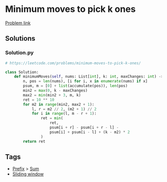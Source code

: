 # Minimum moves to pick k ones

[Problem link](https://leetcode.com/problems/minimum-moves-to-pick-k-ones/)

## Solutions


### Solution.py
```py
# https://leetcode.com/problems/minimum-moves-to-pick-k-ones/

class Solution:
    def minimumMoves(self, nums: List[int], k: int, maxChanges: int) -> int:
        n, pos = len(nums), [i for i, x in enumerate(nums) if x]
        psum, m = [0] + list(accumulate(pos)), len(pos)
        min2 = max(0, k - maxChanges)
        max2 = min(min2 + 3, m, k)
        ret = 10 ** 10
        for m2 in range(min2, max2 + 1):
            l, r = m2 // 2, (m2 + 1) // 2
            for i in range(l, m - r + 1):
                ret = min(
                    ret,
                    psum[i + r] - psum[i + r - l] -
                    psum[i] + psum[i - l] + (k - m2) * 2
                )
        return ret
```
## Tags

* [Prefix](/README.md#Prefix) > [Sum](/README.md#Prefix-Sum)
* [Sliding window](/README.md#Sliding_window)
